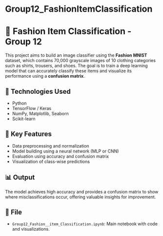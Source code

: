 # Group12_FashionItemClassification
# 👗 Fashion Item Classification - Group 12

This project aims to build an image classifier using the **Fashion MNIST** dataset, which contains 70,000 grayscale images of 10 clothing categories such as shirts, trousers, and shoes. The goal is to train a deep learning model that can accurately classify these items and visualize its performance using a **confusion matrix**.

## 🧠 Technologies Used
- Python
- TensorFlow / Keras
- NumPy, Matplotlib, Seaborn
- Scikit-learn

## 📌 Key Features
- Data preprocessing and normalization
- Model building using a neural network (MLP or CNN)
- Evaluation using accuracy and confusion matrix
- Visualization of class-wise predictions

## 📊 Output
The model achieves high accuracy and provides a confusion matrix to show where misclassifications occur, offering valuable insights for improvement.

## 📁 File
- `Group12_Fashion__item_Classification.ipynb`: Main notebook with code and visualizations.
